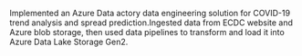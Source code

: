 Implemented an Azure Data actory data engineering solution for COVID-19 trend analysis and spread prediction.Ingested data from ECDC website and Azure blob storage, then used data pipelines to transform and load it into Azure Data Lake Storage Gen2.
